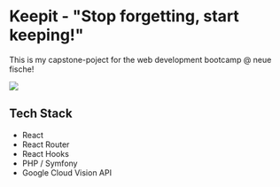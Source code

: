# Keepit - "Stop forgetting, start keeping!"

This is my capstone-poject for the web development bootcamp @ neue fische!

<img src="https://github.com/mariothomsen/keepit/blob/master/readmeFiles/32-sec-ezgif-low.gif?raw=true">


## Tech Stack
- React
- React Router
- React Hooks
- PHP / Symfony
- Google Cloud Vision API

